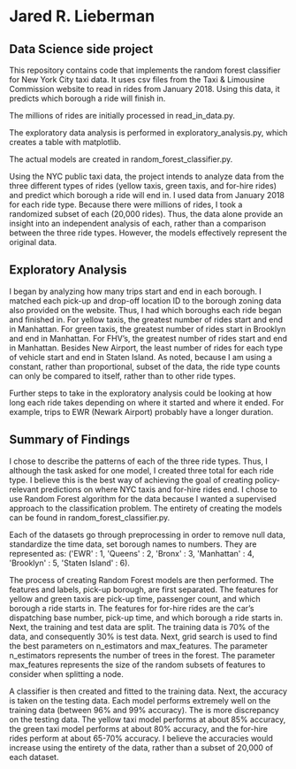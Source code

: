 # Jared R. Lieberman

## Data Science side project

This repository contains code that implements the random forest classifier
for New York City taxi data. It uses csv files from the Taxi & Limousine
Commission website to read in rides from January 2018. Using this data, it
predicts which borough a ride will finish in.

The millions of rides are initially processed in read_in_data.py.

The exploratory data analysis is performed in exploratory_analysis.py, which
creates a table with matplotlib.

The actual models are created in random_forest_classifier.py.

Using the NYC public taxi data, the project intends to analyze data from the three
different types of rides (yellow taxis, green taxis, and for-hire rides) and predict
which borough a ride will end in. I used data from January 2018 for each ride type.
Because there were millions of rides, I took a randomized subset of each (20,000 rides).
Thus, the data alone provide an insight into an independent analysis of each, rather
than a comparison between the three ride types. However, the models effectively represent
the original data.

## Exploratory Analysis

I began by analyzing how many trips start and end in each borough. I matched each pick-up
and drop-off location ID to the borough zoning data also provided on the website. Thus, I
had which boroughs each ride began and finished in. For yellow taxis, the greatest number of rides
start and end in Manhattan. For green taxis, the greatest number of rides start in Brooklyn
and end in Manhattan. For FHV’s, the greatest number of rides start and end in Manhattan.
Besides New Airport, the least number of rides for each type of vehicle start and end in
Staten Island. As noted, because I am using a constant, rather than proportional, subset
of the data, the ride type counts can only be compared to itself, rather than to other
ride types.

Further steps to take in the exploratory analysis could be looking at how long each ride 
takes depending on where it started and where it ended. For example, trips to 
EWR (Newark Airport) probably have a longer duration.

## Summary of Findings

I chose to describe the patterns of each of the three ride types.
Thus, I although the task asked for one model, I created three total for each ride type.
I believe this is the best way of achieving the goal of creating policy-relevant predictions
on where NYC taxis and for-hire rides end. I chose to use Random Forest algorithm for the 
data because I wanted a supervised approach to the classification problem. The entirety of 
creating the models can be found in random_forest_classifier.py.

Each of the datasets go through preprocessing in order to remove null data, standardize the
time data, set borough names to numbers. They are represented as:
('EWR' : 1, 'Queens' : 2, 'Bronx' : 3, 'Manhattan' : 4, 'Brooklyn' : 5, 'Staten Island' : 6).

The process of creating Random Forest models are then performed. The features and labels,
pick-up borough, are first separated. The features for yellow and green taxis are pick-up
time, passenger count, and which borough a ride starts in. The features for for-hire rides
are the car’s dispatching base number, pick-up time, and which borough a ride starts in. 
Next, the training and test data are split. The training data is 70% of the data, and 
consequently 30% is test data. Next, grid search is used to find the best parameters on
n_estimators and max_features. The parameter n_estimators represents the number of trees
in the forest. The parameter max_features represents the size of the random subsets of 
features to consider when splitting a node.

A classifier is then created and fitted to the training data. Next, the accuracy is taken
on the testing data. Each model performs extremely well on the training data 
(between 96% and 99% accuracy). The is more discrepancy on the testing data. The yellow
taxi model performs at about 85% accuracy, the green taxi model performs at about 80% accuracy,
and the for-hire rides perform at about 65-70% accuracy. I believe the accuracies would
increase using the entirety of the data, rather than a subset of 20,000 of each dataset.

